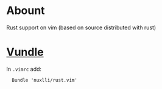 # Abount

Rust support on vim (based on source distributed with rust)

# [Vundle](http://github.com/gmarik/vundle)

In `.vimrc` add:

```vim
  Bundle 'nuxlli/rust.vim'
```
